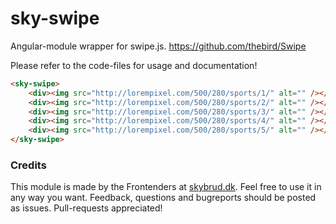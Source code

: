 # sky-swipe

Angular-module wrapper for swipe.js.
https://github.com/thebird/Swipe

Please refer to the code-files for usage and documentation!

```html
<sky-swipe>
	<div><img src="http://lorempixel.com/500/280/sports/1/" alt="" /></div>
	<div><img src="http://lorempixel.com/500/280/sports/2/" alt="" /></div>
	<div><img src="http://lorempixel.com/500/280/sports/3/" alt="" /></div>
	<div><img src="http://lorempixel.com/500/280/sports/4/" alt="" /></div>
	<div><img src="http://lorempixel.com/500/280/sports/5/" alt="" /></div>
</sky-swipe>
```


### Credits

This module is made by the Frontenders at [skybrud.dk](http://www.skybrud.dk/). Feel free to use it in any way you want. Feedback, questions and bugreports should be posted as issues. Pull-requests appreciated!
